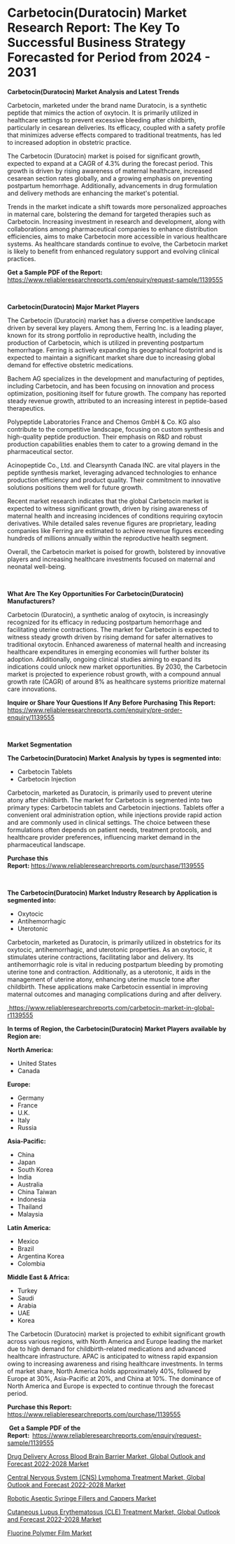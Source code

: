 <p><h1>Carbetocin(Duratocin) Market Research Report: The Key To Successful Business Strategy Forecasted for Period from 2024 - 2031</h1></p><p><strong>Carbetocin(Duratocin) Market Analysis and Latest Trends</strong></p>
<p><p>Carbetocin, marketed under the brand name Duratocin, is a synthetic peptide that mimics the action of oxytocin. It is primarily utilized in healthcare settings to prevent excessive bleeding after childbirth, particularly in cesarean deliveries. Its efficacy, coupled with a safety profile that minimizes adverse effects compared to traditional treatments, has led to increased adoption in obstetric practice.</p><p>The Carbetocin (Duratocin) market is poised for significant growth, expected to expand at a CAGR of 4.3% during the forecast period. This growth is driven by rising awareness of maternal healthcare, increased cesarean section rates globally, and a growing emphasis on preventing postpartum hemorrhage. Additionally, advancements in drug formulation and delivery methods are enhancing the market's potential. </p><p>Trends in the market indicate a shift towards more personalized approaches in maternal care, bolstering the demand for targeted therapies such as Carbetocin. Increasing investment in research and development, along with collaborations among pharmaceutical companies to enhance distribution efficiencies, aims to make Carbetocin more accessible in various healthcare systems. As healthcare standards continue to evolve, the Carbetocin market is likely to benefit from enhanced regulatory support and evolving clinical practices.</p></p>
<p><strong>Get a Sample PDF of the Report:&nbsp;</strong> <a href="https://www.reliableresearchreports.com/enquiry/request-sample/1139555?utm_campaign=40&utm_medium=2&utm_source=Github&utm_content=ia&utm_term=14102024&utm_id=carbetocinduratocin">https://www.reliableresearchreports.com/enquiry/request-sample/1139555</a></p>
<p>&nbsp;</p>
<p><strong>Carbetocin(Duratocin) Major Market Players</strong></p>
<p><p>The Carbetocin (Duratocin) market has a diverse competitive landscape driven by several key players. Among them, Ferring Inc. is a leading player, known for its strong portfolio in reproductive health, including the production of Carbetocin, which is utilized in preventing postpartum hemorrhage. Ferring is actively expanding its geographical footprint and is expected to maintain a significant market share due to increasing global demand for effective obstetric medications.</p><p>Bachem AG specializes in the development and manufacturing of peptides, including Carbetocin, and has been focusing on innovation and process optimization, positioning itself for future growth. The company has reported steady revenue growth, attributed to an increasing interest in peptide-based therapeutics.</p><p>Polypeptide Laboratories France and Chemos GmbH & Co. KG also contribute to the competitive landscape, focusing on custom synthesis and high-quality peptide production. Their emphasis on R&D and robust production capabilities enables them to cater to a growing demand in the pharmaceutical sector.</p><p>Acinopeptide Co., Ltd. and Clearsynth Canada INC. are vital players in the peptide synthesis market, leveraging advanced technologies to enhance production efficiency and product quality. Their commitment to innovative solutions positions them well for future growth.</p><p>Recent market research indicates that the global Carbetocin market is expected to witness significant growth, driven by rising awareness of maternal health and increasing incidences of conditions requiring oxytocin derivatives. While detailed sales revenue figures are proprietary, leading companies like Ferring are estimated to achieve revenue figures exceeding hundreds of millions annually within the reproductive health segment.</p><p>Overall, the Carbetocin market is poised for growth, bolstered by innovative players and increasing healthcare investments focused on maternal and neonatal well-being.</p></p>
<p>&nbsp;</p>
<p><strong>What Are The Key Opportunities For Carbetocin(Duratocin) Manufacturers?</strong></p>
<p><p>Carbetocin (Duratocin), a synthetic analog of oxytocin, is increasingly recognized for its efficacy in reducing postpartum hemorrhage and facilitating uterine contractions. The market for Carbetocin is expected to witness steady growth driven by rising demand for safer alternatives to traditional oxytocin. Enhanced awareness of maternal health and increasing healthcare expenditures in emerging economies will further bolster its adoption. Additionally, ongoing clinical studies aiming to expand its indications could unlock new market opportunities. By 2030, the Carbetocin market is projected to experience robust growth, with a compound annual growth rate (CAGR) of around 8% as healthcare systems prioritize maternal care innovations.</p></p>
<p><strong>Inquire or Share Your Questions If Any Before Purchasing This Report:</strong> <a href="https://www.reliableresearchreports.com/enquiry/pre-order-enquiry/1139555?utm_campaign=40&utm_medium=2&utm_source=Github&utm_content=ia&utm_term=14102024&utm_id=carbetocinduratocin">https://www.reliableresearchreports.com/enquiry/pre-order-enquiry/1139555</a></p>
<p>&nbsp;</p>
<p><strong>Market Segmentation</strong></p>
<p><strong>The Carbetocin(Duratocin) Market Analysis by types is segmented into:</strong></p>
<p><ul><li>Carbetocin Tablets</li><li>Carbetocin Injection</li></ul></p>
<p><p>Carbetocin, marketed as Duratocin, is primarily used to prevent uterine atony after childbirth. The market for Carbetocin is segmented into two primary types: Carbetocin tablets and Carbetocin injections. Tablets offer a convenient oral administration option, while injections provide rapid action and are commonly used in clinical settings. The choice between these formulations often depends on patient needs, treatment protocols, and healthcare provider preferences, influencing market demand in the pharmaceutical landscape.</p></p>
<p><strong>Purchase this Report:&nbsp;</strong><a href="https://www.reliableresearchreports.com/purchase/1139555?utm_campaign=40&utm_medium=2&utm_source=Github&utm_content=ia&utm_term=14102024&utm_id=carbetocinduratocin">https://www.reliableresearchreports.com/purchase/1139555</a></p>
<p>&nbsp;</p>
<p><strong>The Carbetocin(Duratocin) Market Industry Research by Application is segmented into:</strong></p>
<p><ul><li>Oxytocic</li><li>Antihemorrhagic</li><li>Uterotonic</li></ul></p>
<p><p>Carbetocin, marketed as Duratocin, is primarily utilized in obstetrics for its oxytocic, antihemorrhagic, and uterotonic properties. As an oxytocic, it stimulates uterine contractions, facilitating labor and delivery. Its antihemorrhagic role is vital in reducing postpartum bleeding by promoting uterine tone and contraction. Additionally, as a uterotonic, it aids in the management of uterine atony, enhancing uterine muscle tone after childbirth. These applications make Carbetocin essential in improving maternal outcomes and managing complications during and after delivery.</p></p>
<p><a href="https://www.reliableresearchreports.com/carbetocin-market-in-global-r1139555?utm_campaign=40&utm_medium=2&utm_source=Github&utm_content=ia&utm_term=14102024&utm_id=carbetocinduratocin">&nbsp;https://www.reliableresearchreports.com/carbetocin-market-in-global-r1139555</a></p>
<p><strong>In terms of Region, the Carbetocin(Duratocin) Market Players available by Region are:</strong></p>
<p>
    <p> <strong> North America: </strong>
        <ul>
            <li>United States</li>
            <li>Canada</li>
        </ul>
        </p> 
    <p> <strong> Europe: </strong>
        <ul>
            <li>Germany</li>
            <li>France</li>
            <li>U.K.</li>
            <li>Italy</li>
            <li>Russia</li>
        </ul>
        </p> 
    <p> <strong> Asia-Pacific: </strong>
        <ul>
            <li>China</li>
            <li>Japan</li>
            <li>South Korea</li>
            <li>India</li>
            <li>Australia</li>
            <li>China Taiwan</li>
            <li>Indonesia</li>
            <li>Thailand</li>
            <li>Malaysia</li>
        </ul>
        </p> 
    <p> <strong> Latin America: </strong>
        <ul>
            <li>Mexico</li>
            <li>Brazil</li>
            <li>Argentina Korea</li>
            <li>Colombia</li>
        </ul>
        </p> 
    <p> <strong> Middle East & Africa: </strong>
        <ul>
            <li>Turkey</li>
            <li>Saudi</li>
            <li>Arabia</li>
            <li>UAE</li>
            <li>Korea</li>
        </ul>
    </p>
    </p>
<p><p>The Carbetocin (Duratocin) market is projected to exhibit significant growth across various regions, with North America and Europe leading the market due to high demand for childbirth-related medications and advanced healthcare infrastructure. APAC is anticipated to witness rapid expansion owing to increasing awareness and rising healthcare investments. In terms of market share, North America holds approximately 40%, followed by Europe at 30%, Asia-Pacific at 20%, and China at 10%. The dominance of North America and Europe is expected to continue through the forecast period.</p></p>
<p><strong>Purchase this Report: </strong><a href="https://www.reliableresearchreports.com/purchase/1139555?utm_campaign=40&utm_medium=2&utm_source=Github&utm_content=ia&utm_term=14102024&utm_id=carbetocinduratocin">https://www.reliableresearchreports.com/purchase/1139555</a></p>
<p>&nbsp;<strong>Get a Sample PDF of the Report:&nbsp;&nbsp;</strong><a href="https://www.reliableresearchreports.com/enquiry/request-sample/1139555?utm_campaign=40&utm_medium=2&utm_source=Github&utm_content=ia&utm_term=14102024&utm_id=carbetocinduratocin">https://www.reliableresearchreports.com/enquiry/request-sample/1139555</a></p>
<p><strong></strong></p>
<p><p><a href="https://www.linkedin.com/pulse/drug-delivery-across-blood-brain-barrier-market-global-pk87e?utm_campaign=40&utm_medium=2&utm_source=Github&utm_content=ia&utm_term=14102024&utm_id=carbetocinduratocin">Drug Delivery Across Blood Brain Barrier Market, Global Outlook and Forecast 2022-2028 Market</a></p><p><a href="https://www.linkedin.com/pulse/central-nervous-system-cns-lymphoma-treatment-market-global-outlook-6zm8f?trk=public_post_embed_feed-article-content&utm_campaign=40&utm_medium=2&utm_source=Github&utm_content=ia&utm_term=14102024&utm_id=carbetocinduratocin">Central Nervous System (CNS) Lymphoma Treatment Market, Global Outlook and Forecast 2022-2028 Market</a></p><p><a href="https://github.com/GraceTurner587/Market-Research-Report-List-1/blob/main/robotic-aseptic-syringe-fillers-and-cappers-market.md?utm_campaign=40&utm_medium=2&utm_source=Github&utm_content=ia&utm_term=14102024&utm_id=carbetocinduratocin">Robotic Aseptic Syringe Fillers and Cappers Market</a></p><p><a href="https://www.linkedin.com/pulse/emerging-technologies-reshaping-cutaneous-lupus-erythematosus-fhiyf?trk=public_post_embed_feed-article-content&utm_campaign=40&utm_medium=2&utm_source=Github&utm_content=ia&utm_term=14102024&utm_id=carbetocinduratocin">Cutaneous Lupus Erythematosus (CLE) Treatment Market, Global Outlook and Forecast 2022-2028 Market</a></p><p><a href="https://github.com/ParvinKhatun77/Market-Research-Report-List-1/blob/main/fluorine-polymer-film-market.md?utm_campaign=40&utm_medium=2&utm_source=Github&utm_content=ia&utm_term=14102024&utm_id=carbetocinduratocin">Fluorine Polymer Film Market</a></p></p>
